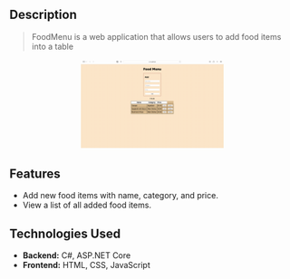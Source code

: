 ## Description

>FoodMenu is a web application that allows users to add food items into a table

<div align="center">
    <img src="png/preview.png" width=50%>
</div>

## Features

- Add new food items with name, category, and price.
- View a list of all added food items.

## Technologies Used

- **Backend:** C#, ASP.NET Core
- **Frontend:** HTML, CSS, JavaScript

